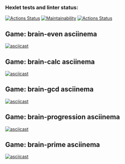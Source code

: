 ### Hexlet tests and linter status:
[![Actions Status](https://github.com/TurtleOld/python-project-lvl1/workflows/hexlet-check/badge.svg)](https://github.com/TurtleOld/python-project-lvl1/actions)
[![Maintainability](https://api.codeclimate.com/v1/badges/f190ea9be7f732331bb2/maintainability)](https://codeclimate.com/github/TurtleOld/python-project-lvl1/maintainability)
[![Actions Status](https://github.com/TurtleOld/python-project-lvl1/workflows/brain-games/badge.svg)](https://github.com/TurtleOld/python-project-lvl1/actions)


## Game: brain-even asciinema
[![asciicast](https://asciinema.org/a/447572.svg)](https://asciinema.org/a/447572)

## Game: brain-calc asciinema
[![asciicast](https://asciinema.org/a/447575.svg)](https://asciinema.org/a/447575)

## Game: brain-gcd asciinema
[![asciicast](https://asciinema.org/a/447576.svg)](https://asciinema.org/a/447576)

## Game: brain-progression asciinema
[![asciicast](https://asciinema.org/a/447578.svg)](https://asciinema.org/a/447578)

## Game: brain-prime asciinema
[![asciicast](https://asciinema.org/a/447580.svg)](https://asciinema.org/a/447580)
